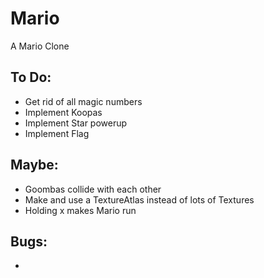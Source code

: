 # Mario
A Mario Clone

## To Do:
- Get rid of all magic numbers
- Implement Koopas
- Implement Star powerup
- Implement Flag

## Maybe:
- Goombas collide with each other
- Make and use a TextureAtlas instead of lots of Textures
- Holding x makes Mario run

## Bugs:
- 